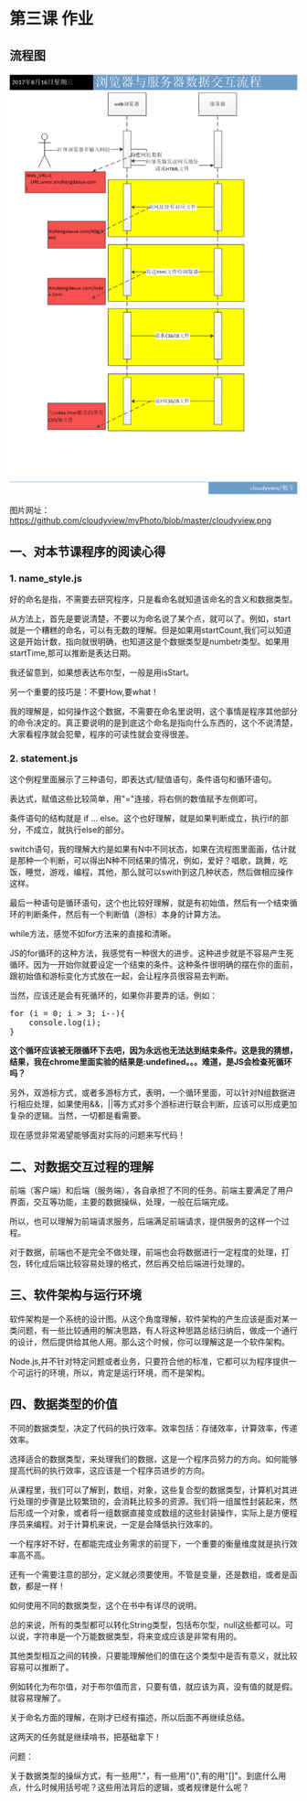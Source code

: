 # 第三课 作业

## 流程图
![浏览器与服务器交互过程的流程图](https://github.com/cloudyview/myPhoto/blob/master/cloudyview.png)

图片网址：https://github.com/cloudyview/myPhoto/blob/master/cloudyview.png

## 一、对本节课程序的阅读心得

### 1. name_style.js

好的命名是指，不需要去研究程序，只是看命名就知道该命名的含义和数据类型。

从方法上，首先是要说清楚，不要以为命名说了某个点，就可以了。例如，start就是一个糟糕的命名，可以有无数的理解。但是如果用startCount,我们可以知道这是开始计数，指向就很明确，也知道这是个数据类型是numbetr类型。如果用startTime,那可以推断是表达日期。

我还留意到，如果想表达布尔型，一般是用isStart。

另一个重要的技巧是：不要How,要what！

我的理解是，如何操作这个数据，不需要在命名里说明，这个事情是程序其他部分的命令决定的。真正要说明的是到底这个命名是指向什么东西的，这个不说清楚，大家看程序就会犯晕，程序的可读性就会变得很差。

### 2. statement.js

这个例程里面展示了三种语句，即表达式/赋值语句，条件语句和循环语句。

表达式，赋值这些比较简单，用"="连接，将右侧的数值赋予左侧即可。

条件语句的结构就是 if ... else。这个也好理解，就是如果判断成立，执行if的部分，不成立，就执行else的部分。

switch语句，我的理解大约是如果有N中不同状态，如果在流程图里面画，估计就是那种一个判断，可以得出N种不同结果的情况，例如，爱好？唱歌，跳舞，吃饭，睡觉，游戏，编程，其他，那么就可以swith到这几种状态，然后做相应操作这样。

最后一种语句是循环语句，这个也比较好理解，就是有初始值，然后有一个结束循环的判断条件，然后有一个判断值（游标）本身的计算方法。

while方法，感觉不如for方法来的直接和清晰。

JS的for循环的这种方法，我感觉有一种很大的进步。这种进步就是不容易产生死循环。因为一开始你就要设定一个结束的条件。这种条件很明确的摆在你的面前，跟初始值和游标变化方式放在一起，会让程序员很容易去判断。

当然，应该还是会有死循环的，如果你非要弄的话。例如：
<pre>for (i = 0; i > 3; i--){
    console.log(i);
}
</pre>

**这个循环应该被无限循环下去吧，因为永远也无法达到结束条件。这是我的猜想，结果，我在chrome里面实验的结果是:undefined。。。难道，是JS会检查死循环吗？**

另外，双游标方式，或者多游标方式，表明，一个循环里面，可以针对N组数据进行相应处理，如果使用&&，||等方式对多个游标进行联合判断，应该可以形成更加复杂的逻辑。当然，一切都是看需要。

现在感觉非常渴望能够面对实际的问题来写代码！

## 二、对数据交互过程的理解

前端（客户端）和后端（服务端），各自承担了不同的任务。前端主要满足了用户界面，交互等功能，主要的数据操纵，处理，一般在后端完成。

所以，也可以理解为前端请求服务，后端满足前端请求，提供服务的这样一个过程。

对于数据，前端也不是完全不做处理，前端也会将数据进行一定程度的处理，打包，转化成后端比较容易处理的格式，然后再交给后端进行处理的。

## 三、软件架构与运行环境

软件架构是一个系统的设计图。从这个角度理解，软件架构的产生应该是面对某一类问题，有一些比较通用的解决思路，有人将这种思路总结归纳后，做成一个通行的设计，然后提供给其他人用。那么这个时候，你可以理解这是一个软件架构。

Node.js,并不针对特定问题或者业务，只要符合他的标准，它都可以为程序提供一个可运行的环境，所以，肯定是运行环境，而不是架构。

## 四、数据类型的价值
不同的数据类型，决定了代码的执行效率。效率包括：存储效率，计算效率，传递效率。

选择适合的数据类型，来处理我们的数据，这是一个程序员努力的方向。如何能够提高代码的执行效率，这应该是一个程序员进步的方向。

从课程里，我们可以了解到，数组，对象，这些复合型的数据类型，计算机对其进行处理的步骤是比较繁琐的，会消耗比较多的资源。我们将一组属性封装起来，然后形成一个对象，或者将一组数据直接变成数组的这些封装操作，实际上是方便程序员来编程。对于计算机来说，一定是会降低执行效率的。

一个程序好不好，在都能完成业务需求的前提下，一个重要的衡量维度就是执行效率高不高。

还有一个需要注意的部分，定义就必须要使用。不管是变量，还是数组，或者是函数，都是一样！

如何使用不同的数据类型，这个在书中有详尽的说明。

总的来说，所有的类型都可以转化String类型，包括布尔型，null这些都可以。可以说，字符串是一个万能数据类型，将来变成应该是非常有用的。

其他类型相互之间的转换，只要能理解他们的值在这个类型中是否有意义，就比较容易可以推断了。

例如转化为布尔值，对于布尔值而言，只要有值，就应该为真，没有值的就是假。就容易理解了。

关于命名方面的理解，在刚才已经有描述，所以后面不再继续总结。

这两天的任务就是继续啃书，把基础拿下！

问题：

关于数据类型的操纵方式，有一些用"."，有一些用"()",有的用"[]"。到底什么用点，什么时候用括号呢？这些用法背后的逻辑，或者规律是什么呢？
